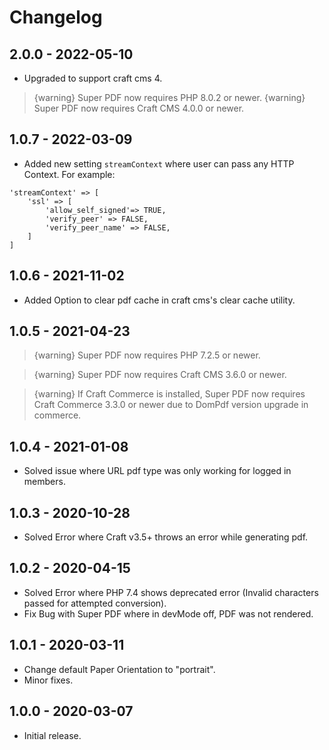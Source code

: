 # Changelog

## 2.0.0 - 2022-05-10
- Upgraded to support craft cms 4.
> {warning} Super PDF now requires PHP 8.0.2 or newer.
> {warning} Super PDF now requires Craft CMS 4.0.0 or newer.

## 1.0.7 - 2022-03-09
- Added new setting `streamContext` where user can pass any HTTP Context. For example:
```
'streamContext' => [
    'ssl' => [
        'allow_self_signed'=> TRUE,
        'verify_peer' => FALSE,
        'verify_peer_name' => FALSE,
    ]
]
```

## 1.0.6 - 2021-11-02
- Added Option to clear pdf cache in craft cms's clear cache utility.

## 1.0.5 - 2021-04-23
> {warning} Super PDF now requires PHP 7.2.5 or newer.

> {warning} Super PDF now requires Craft CMS 3.6.0 or newer.

> {warning} If Craft Commerce is installed, Super PDF now requires Craft Commerce 3.3.0 or newer due to DomPdf version upgrade in commerce.

## 1.0.4 - 2021-01-08
- Solved issue where URL pdf type was only working for logged in members.

## 1.0.3 - 2020-10-28
- Solved Error where Craft v3.5+ throws an error while generating pdf.

## 1.0.2 - 2020-04-15
- Solved Error where PHP 7.4 shows deprecated error (Invalid characters passed for attempted conversion).
- Fix Bug with Super PDF where in devMode off, PDF was not rendered.

## 1.0.1 - 2020-03-11
- Change default Paper Orientation to "portrait".
- Minor fixes.

## 1.0.0 - 2020-03-07
- Initial release.
